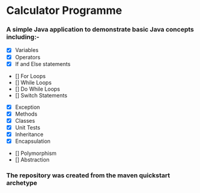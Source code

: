 # Calculator Programme

### A simple Java application to demonstrate basic Java concepts including:-

 - [x] Variables
 - [x] Operators
 - [x] If and Else statements
 - [] For Loops
 - [] While Loops
 - [] Do While Loops
 - [] Switch Statements
 - [x] Exception
 - [x] Methods
 - [x] Classes
 - [x] Unit Tests
 - [x] Inheritance
 - [x] Encapsulation
 - [] Polymorphism
 - [] Abstraction

### The repository was created from the maven quickstart archetype
